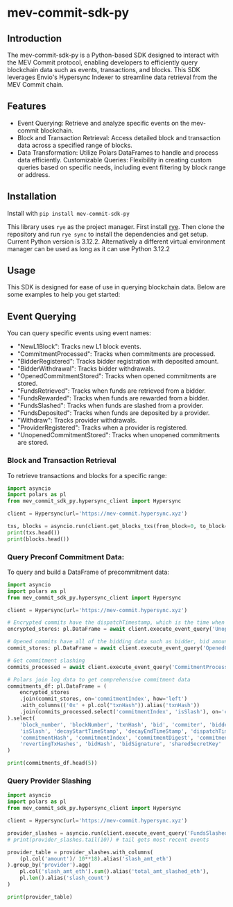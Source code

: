 # mev-commit-sdk-py

## Introduction
The mev-commit-sdk-py is a Python-based SDK designed to interact with the MEV Commit protocol, enabling developers to efficiently query blockchain data such as events, transactions, and blocks. This SDK leverages Envio's Hypersync Indexer to streamline data retrieval from the MEV Commit chain.

## Features
* Event Querying: Retrieve and analyze specific events on the mev-commit blockchain.
* Block and Transaction Retrieval: Access detailed block and transaction data across a specified range of blocks.
* Data Transformation: Utilize Polars DataFrames to handle and process data efficiently.
Customizable Queries: Flexibility in creating custom queries based on specific needs, including event filtering by block range or address.

## Installation
Install with `pip install mev-commit-sdk-py`

This library uses `rye` as the project manager. First install [rye](https://rye.astral.sh/guide/installation/). Then clone the repository and run `rye sync` to install the dependencies and get setup. Current Python version is 3.12.2. Alternatively a different virtual environment manager can be used as long as it can use Python 3.12.2


## Usage
This SDK is designed for ease of use in querying blockchain data. Below are some examples to help you get started:

## Event Querying
You can query specific events using event names:
* "NewL1Block": Tracks new L1 block events.
* "CommitmentProcessed": Tracks when commitments are processed.
* "BidderRegistered": Tracks bidder registration with deposited amount.
* "BidderWithdrawal": Tracks bidder withdrawals.
* "OpenedCommitmentStored": Tracks when opened commitments are stored.
* "FundsRetrieved": Tracks when funds are retrieved from a bidder.
* "FundsRewarded": Tracks when funds are rewarded from a bidder.
* "FundsSlashed": Tracks when funds are slashed from a provider.
* "FundsDeposited": Tracks when funds are deposited by a provider.
* "Withdraw": Tracks provider withdrawals.
* "ProviderRegistered": Tracks when a provider is registered.
* "UnopenedCommitmentStored": Tracks when unopened commitments are stored.


### Block and Transaction Retrieval
To retrieve transactions and blocks for a specific range:

```python
import asyncio
import polars as pl
from mev_commit_sdk_py.hypersync_client import Hypersync

client = Hypersync(url='https://mev-commit.hypersync.xyz')

txs, blocks = asyncio.run(client.get_blocks_txs(from_block=0, to_block=100000))
print(txs.head())
print(blocks.head())
```

### Query Preconf Commitment Data:
To query and build a DataFrame of precommitment data:
```python
import asyncio
import polars as pl
from mev_commit_sdk_py.hypersync_client import Hypersync

client = Hypersync(url='https://mev-commit.hypersync.xyz')

# Encrypted commits have the dispatchTimestamp, which is the time when the provider decides to open the commitment to reveal the data. 
encrypted_stores: pl.DataFrame = await client.execute_event_query('UnopenedCommitmentStored', from_block=from_block)

# Opened commits have all of the bidding data such as bidder, bid amount, and decay function parameters.
commit_stores: pl.DataFrame = await client.execute_event_query('OpenedCommitmentStored', from_block=from_block)

# Get commitment slashing
commits_processed = await client.execute_event_query('CommitmentProcessed', from_block=from_block)

# Polars join log data to get comprehensive commitment data
commitments_df: pl.DataFrame = (
    encrypted_stores
    .join(commit_stores, on='commitmentIndex', how='left')
    .with_columns(('0x' + pl.col("txnHash")).alias('txnHash'))
    .join(commits_processed.select('commitmentIndex', 'isSlash'), on='commitmentIndex', how='inner')
).select(
    'block_number', 'blockNumber', 'txnHash', 'bid', 'commiter', 'bidder',
    'isSlash', 'decayStartTimeStamp', 'decayEndTimeStamp', 'dispatchTimestamp',
    'commitmentHash', 'commitmentIndex', 'commitmentDigest', 'commitmentSignature',
    'revertingTxHashes', 'bidHash', 'bidSignature', 'sharedSecretKey'
)

print(commitments_df.head(5))
```


### Query Provider Slashing
```python
import asyncio
import polars as pl
from mev_commit_sdk_py.hypersync_client import Hypersync

client = Hypersync(url='https://mev-commit.hypersync.xyz')

provider_slashes = asyncio.run(client.execute_event_query('FundsSlashed'))
# print(provider_slashes.tail(10)) # tail gets most recent events

provider_table = provider_slashes.with_columns(
    (pl.col('amount')/ 10**18).alias('slash_amt_eth')
).group_by('provider').agg(
    pl.col('slash_amt_eth').sum().alias('total_amt_slashed_eth'),
    pl.len().alias('slash_count')
)

print(provider_table)
```


